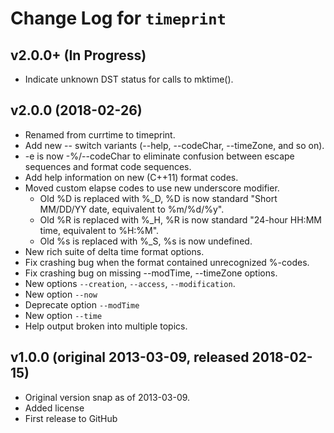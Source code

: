 Change Log for `timeprint`
================================================================================

## v2.0.0+ (In Progress)
  - Indicate unknown DST status for calls to mktime().

## v2.0.0 (2018-02-26)
  - Renamed from currtime to timeprint.
  - Add new -- switch variants (--help, --codeChar, --timeZone, and so on).
  - -e is now -%/--codeChar to eliminate confusion between escape sequences and
    format code sequences.
  - Add help information on new (C++11) format codes.
  - Moved custom elapse codes to use new underscore modifier.
    + Old %D is replaced with %_D,
      %D is now standard "Short MM/DD/YY date, equivalent to %m/%d/%y".
    + Old %R is replaced with %_H,
      %R is now standard "24-hour HH:MM time, equivalent to %H:%M".
    + Old %s is replaced with %_S, %s is now undefined.
  - New rich suite of delta time format options.
  - Fix crashing bug when the format contained unrecognized %-codes.
  - Fix crashing bug on missing --modTime, --timeZone options.
  - New options `--creation`, `--access`, `--modification`.
  - New option `--now`
  - Deprecate option `--modTime`
  - New option `--time`
  - Help output broken into multiple topics.


## v1.0.0  (original 2013-03-09, released 2018-02-15)
  - Original version snap as of 2013-03-09.
  - Added license
  - First release to GitHub

